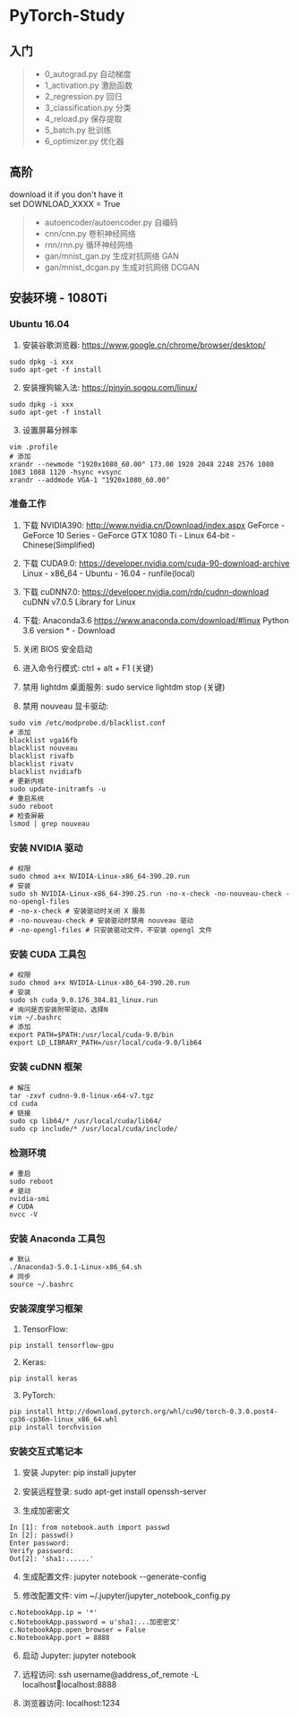 # PyTorch-Study

## 入门
> * 0_autograd.py 自动梯度
> * 1_activation.py 激励函数
> * 2_regression.py 回归
> * 3_classification.py 分类
> * 4_reload.py 保存提取
> * 5_batch.py 批训练
> * 6_optimizer.py 优化器

## 高阶
download it if you don't have it  
set DOWNLOAD_XXXX = True  
> * autoencoder/autoencoder.py 自编码
> * cnn/cnn.py 卷积神经网络
> * rnn/rnn.py 循环神经网络
> * gan/mnist_gan.py 生成对抗网络 GAN
> * gan/mnist_dcgan.py 生成对抗网络 DCGAN

## 安装环境 - 1080Ti

### Ubuntu 16.04
1. 安装谷歌浏览器: https://www.google.cn/chrome/browser/desktop/
```
sudo dpkg -i xxx
sudo apt-get -f install
```
2. 安装搜狗输入法: https://pinyin.sogou.com/linux/
```
sudo dpkg -i xxx
sudo apt-get -f install
```
3. 设置屏幕分辨率
```
vim .profile
# 添加
xrandr --newmode "1920x1080_60.00" 173.00 1920 2048 2248 2576 1080 1083 1088 1120 -hsync +vsync
xrandr --addmode VGA-1 "1920x1080_60.00"
```

### 准备工作
1. 下载 NVIDIA390:
http://www.nvidia.cn/Download/index.aspx
GeForce - GeForce 10 Series - GeForce GTX 1080 Ti - Linux 64-bit - Chinese(Simplified)

2. 下载 CUDA9.0:
https://developer.nvidia.com/cuda-90-download-archive
Linux - x86_64 - Ubuntu - 16.04 - runfile(local)

3. 下载 cuDNN7.0:
https://developer.nvidia.com/rdp/cudnn-download
cuDNN v7.0.5 Library for Linux

4. 下载:
Anaconda3.6 https://www.anaconda.com/download/#linux
Python 3.6 version * - Download

5. 关闭 BIOS 安全启动

6. 进入命令行模式: ctrl + alt + F1 (关键)

7. 禁用 lightdm 桌面服务: sudo service lightdm stop (关键)

8. 禁用 nouveau 显卡驱动: 
```
sudo vim /etc/modprobe.d/blacklist.conf
# 添加
blacklist vga16fb 
blacklist nouveau 
blacklist rivafb 
blacklist rivatv 
blacklist nvidiafb
# 更新内核
sudo update-initramfs -u
# 重启系统
sudo reboot
# 检查屏蔽
lsmod | grep nouveau
```

### 安装 NVIDIA 驱动
```
# 权限
sudo chmod a+x NVIDIA-Linux-x86_64-390.20.run
# 安装
sudo sh NVIDIA-Linux-x86_64-390.25.run -no-x-check -no-nouveau-check -no-opengl-files
# -no-x-check # 安装驱动时关闭 X 服务
# -no-nouveau-check # 安装驱动时禁用 nouveau 驱动
# -no-opengl-files # 只安装驱动文件，不安装 opengl 文件
```

### 安装 CUDA 工具包
```
# 权限
sudo chmod a+x NVIDIA-Linux-x86_64-390.20.run
# 安装
sudo sh cuda_9.0.176_384.81_linux.run
# 询问是否安装附带驱动，选择N
vim ~/.bashrc
# 添加
export PATH=$PATH:/usr/local/cuda-9.0/bin
export LD_LIBRARY_PATH=/usr/local/cuda-9.0/lib64
```

### 安装 cuDNN 框架
```
# 解压
tar -zxvf cudnn-9.0-linux-x64-v7.tgz
cd cuda
# 链接
sudo cp lib64/* /usr/local/cuda/lib64/
sudo cp include/* /usr/local/cuda/include/
```

### 检测环境
```
# 重启
sudo reboot
# 驱动
nvidia-smi
# CUDA
nvcc -V
```

### 安装 Anaconda 工具包
```
# 默认
./Anaconda3-5.0.1-Linux-x86_64.sh
# 同步
source ~/.bashrc
```

### 安装深度学习框架
1. TensorFlow:
```
pip install tensorflow-gpu
```

2. Keras:
```
pip install keras
```

3. PyTorch:
```
pip install http://download.pytorch.org/whl/cu90/torch-0.3.0.post4-cp36-cp36m-linux_x86_64.whl
pip install torchvision
```

### 安装交互式笔记本
1. 安装 Jupyter:
pip install jupyter

2. 安装远程登录:
sudo apt-get install openssh-server

3. 生成加密密文
```
In [1]: from notebook.auth import passwd
In [2]: passwd()
Enter password: 
Verify password: 
Out[2]: 'sha1:......'
```

4. 生成配置文件:
jupyter notebook --generate-config

5. 修改配置文件:
vim ~/.jupyter/jupyter_notebook_config.py 
```
c.NotebookApp.ip = '*'
c.NotebookApp.password = u'sha1:...加密密文'
c.NotebookApp.open_browser = False
c.NotebookApp.port = 8888
```

6. 启动 Jupyter:
jupyter notebook

7. 远程访问:
ssh username@address_of_remote -L localhost:1234:localhost:8888

8. 浏览器访问: localhost:1234
